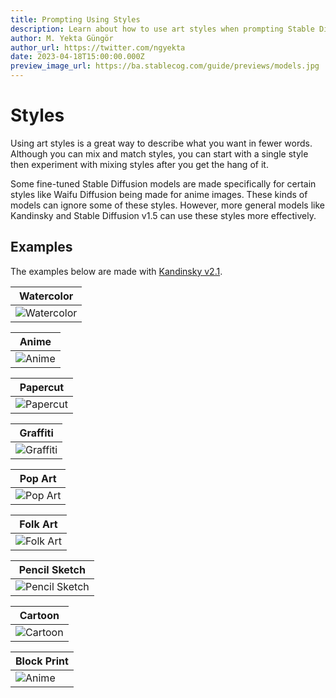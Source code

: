 ```yaml
---
title: Prompting Using Styles
description: Learn about how to use art styles when prompting Stable Diffusion and Kandinsky models on Stablecog.
author: M. Yekta Güngör
author_url: https://twitter.com/ngyekta
date: 2023-04-18T15:00:00.000Z
preview_image_url: https://ba.stablecog.com/guide/previews/models.jpg
---
```


# Styles

Using art styles is a great way to describe what you want in fewer words. Although you can mix and match styles, you can start with a single style then experiment with mixing styles after you get the hang of it.

Some fine-tuned Stable Diffusion models are made specifically for certain styles like Waifu Diffusion being made for anime images. These kinds of models can ignore some of these styles. However, more general models like Kandinsky and Stable Diffusion v1.5 can use these styles more effectively.

## Examples

The examples below are made with [Kandinsky v2.1](/guide/models/kandinsky).

| Watercolor                                                                                                        |
| ----------------------------------------------------------------------------------------------------------------- |
| ![Watercolor](https://ba.stablecog.com/guide/prompting/styles_watercolor.jpg)<!--rehype:width=1024&height=1024--> |

<!--rehype:class=w-full md:w-1/2 lg:w-1/3-->

| Anime                                                                                                   |
| ------------------------------------------------------------------------------------------------------- |
| ![Anime](https://ba.stablecog.com/guide/prompting/styles_anime.jpg)<!--rehype:width=1024&height=1024--> |

<!--rehype:class=w-full md:w-1/2 lg:w-1/3-->

| Papercut                                                                                                      |
| ------------------------------------------------------------------------------------------------------------- |
| ![Papercut](https://ba.stablecog.com/guide/prompting/styles_papercut.jpg)<!--rehype:width=1024&height=1024--> |

<!--rehype:class=w-full md:w-1/2 lg:w-1/3-->

| Graffiti                                                                                                      |
| ------------------------------------------------------------------------------------------------------------- |
| ![Graffiti](https://ba.stablecog.com/guide/prompting/styles_graffiti.jpg)<!--rehype:width=1024&height=1024--> |

<!--rehype:class=w-full md:w-1/2 lg:w-1/3-->

| Pop Art                                                                                                     |
| ----------------------------------------------------------------------------------------------------------- |
| ![Pop Art](https://ba.stablecog.com/guide/prompting/styles_pop_art.jpg)<!--rehype:width=1024&height=1024--> |

<!--rehype:class=w-full md:w-1/2 lg:w-1/3-->

| Folk Art                                                                                                      |
| ------------------------------------------------------------------------------------------------------------- |
| ![Folk Art](https://ba.stablecog.com/guide/prompting/styles_folk_art.jpg)<!--rehype:width=1024&height=1024--> |

<!--rehype:class=w-full md:w-1/2 lg:w-1/3-->

| Pencil Sketch                                                                                                           |
| ----------------------------------------------------------------------------------------------------------------------- |
| ![Pencil Sketch](https://ba.stablecog.com/guide/prompting/styles_pencil_sketch.jpg)<!--rehype:width=1024&height=1024--> |

<!--rehype:class=w-full md:w-1/2 lg:w-1/3-->

| Cartoon                                                                                                     |
| ----------------------------------------------------------------------------------------------------------- |
| ![Cartoon](https://ba.stablecog.com/guide/prompting/styles_cartoon.jpg)<!--rehype:width=1024&height=1024--> |

<!--rehype:class=w-full md:w-1/2 lg:w-1/3-->

| Block Print                                                                                                   |
| ------------------------------------------------------------------------------------------------------------- |
| ![Anime](https://ba.stablecog.com/guide/prompting/styles_block_print.jpg)<!--rehype:width=1024&height=1024--> |

<!--rehype:class=w-full md:w-1/2 lg:w-1/3-->
